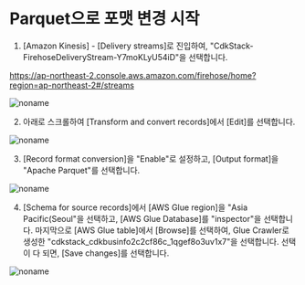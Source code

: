 
# Parquet으로 포맷 변경 시작

1) [Amazon Kinesis] - [Delivery streams]로 진입하여, "CdkStack-FirehoseDeliveryStream-Y7moKLyU54iD"을 선택합니다.

https://ap-northeast-2.console.aws.amazon.com/firehose/home?region=ap-northeast-2#/streams

![noname](https://user-images.githubusercontent.com/52392004/163696522-b82e3916-c01e-474f-a42c-25e70490ba44.png)

2) 아래로 스크롤하여 [Transform and convert records]에서 [Edit]를 선택합니다. 

![noname](https://user-images.githubusercontent.com/52392004/163696563-e1f06714-00d7-4117-ab5b-3658d59fd698.png)

3) [Record format conversion]을 "Enable"로 설정하고, [Output format]을 "Apache Parquet"를 선택합니다. 

![noname](https://user-images.githubusercontent.com/52392004/163696617-77d095c7-a655-4415-9495-ff5f070790f7.png)

4) [Schema for source records]에서 [AWS Glue region]을 "Asia Pacific(Seoul"을 선택하고, [AWS Glue Database]를 "inspector"을 선택합니다. 마지막으로 [AWS Glue table]에서 [Browse]를 선택하여, Glue Crawler로 생성한 "cdkstack_cdkbusinfo2c2cf86c_1qgef8o3uv1x7"을 선택합니다. 선택이 다 되면, [Save changes]를 선택합니다.

![noname](https://user-images.githubusercontent.com/52392004/163696694-335362b8-ac2c-4396-9240-776241468d4d.png)

